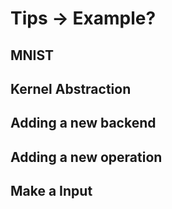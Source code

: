 
# Tips -> Example?

## MNIST

## Kernel Abstraction

## Adding a new backend

## Adding a new operation

## Make a Input

